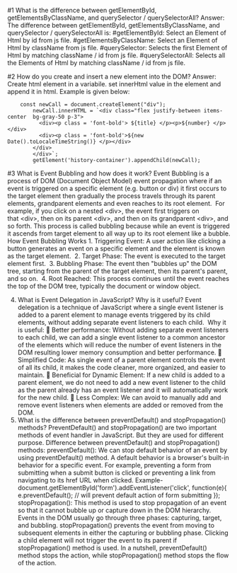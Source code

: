 #1 What is the difference between getElementById, getElementsByClassName, and querySelector / querySelectorAll?
Answer: The difference between getElementById, getElementsByClassName, and querySelector / querySelectorAll is:
        #getElementById: Select an Element of Html by id from js file.
        #getElementsByClassName: Select an Element of Html by className from js file.
        #querySelector: Selects the first Element of Html by matching className / id from js file.
        #querySelectorAll: Selects all the Elements of Html by matching className / id from js file.

#2 How do you create and insert a new element into the DOM?
Answer: Create html element in a variabile. set innerHtml value in the element and append it in  html.
        Example is given below:
        
        const newCall = document.createElement("div");
            newCall.innerHTML = `<div class="flex justify-between items-center  bg-gray-50 p-3">
              <div><p class = 'font-bold'> ${title} </p><p>${number} </p></div>
              <div><p class = 'font-bold'>${new Date().toLocaleTimeString()} </p></div>
            </div>
            </div>`;
            getElement('history-container').appendChild(newCall);


#3 What is Event Bubbling and how does it work?
        Event Bubbling is a process of DOM (Document Object Model) event propagation
        where if an event is triggered on a specific element (e.g. button or div) it first occurs to
        the target element then gradually the process travels through its parent elements,
        grandparent elements and even reaches to its root element.  For example, if you click
        on a nested &lt;div&gt;, the event first triggers on that &lt;div&gt;, then on its parent &lt;div&gt;, and
        then on its grandparent &lt;div&gt;, and so forth. This process is called bubbling because
        while an event is triggered it ascends from target element to all way up to its root
        element like a bubble.
        How Event Bubbling Works
        1. Triggering Event:
        A user action like clicking a button generates an event on a specific element and the
        element is known as the target element. 
        2. Target Phase:
        The event is executed to the target element first. 
        3. Bubbling Phase:
        The event then &quot;bubbles up&quot; the DOM tree, starting from the parent of the target
        element, then its parent&#39;s parent, and so on. 
        4. Root Reached:
        This process continues until the event reaches the top of the DOM tree, typically
        the document or window object.
        
4. What is Event Delegation in JavaScript? Why is it useful?
        Event delegation is a technique of JavaScript where a single event listener is added to a
        parent element to manage events triggered by its child elements, without adding
        separate event listeners to each child. 
        Why it is useful:
         Better performance:
        Without adding separate event listeners to each child, we can add a single event
        listener to a common ancestor of the elements which will reduce the number of event
        listeners in the DOM resulting lower memory consumption and better performance.
         Simplified Code:
        As single event of a parent element controls the event of all its child, it makes the code
        cleaner, more organized, and easier to maintain.
         Beneficial for Dynamic Element:
        If a new child is added to a parent element, we do not need to add a new event listener
        to the child as the parent already has an event listener and it will automatically work for
        the new child.
         Less Complex:
        We can avoid to manually add and remove event listeners when elements are added or
        removed from the DOM.
5. What is the difference between preventDefault() and stopPropagation()
methods?
        PreventDefault() and stopPropagation() are two important methods of event handler in
        JavaScript. But they are used for different purpose.
        Difference between preventDefault() and stopPropagation() methods:
        preventDefault():
        We can stop default behavior of an event by using preventDefault() method. A default
        behavior is a browser&#39;s built-in behavior for a specific event. For example, preventing a
        form from submitting when a submit button is clicked or preventing a link from
        navigating to its href URL when clicked.
        Example-
        document.getElementById(&#39;form&#39;).addEventListener(&#39;click&#39;, function(e){
        e.preventDefault(); // will prevent default action of form submitting
        });
        stopPropagation():
        This method is used to stop propagation of an event so that it cannot bubble up or
        capture down in the DOM hierarchy. Events in the DOM usually go through three
        phases: capturing, target, and bubbling. stopPropagation() prevents the event from
        moving to subsequent elements in either the capturing or bubbling phase.
        Clicking a child element will not trigger the event to its parent if stopPropagation()
        method is used.
        In a nutshell, preventDefault() method stops the action, while stopPropagation() method
        stops the flow of the action.
